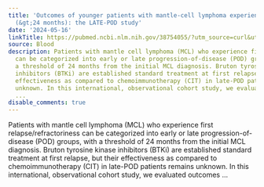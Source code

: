 ```yaml
---
title: 'Outcomes of younger patients with mantle-cell lymphoma experiencing late relapse
  (&gt;24 months): the LATE-POD study'
date: '2024-05-16'
linkTitle: https://pubmed.ncbi.nlm.nih.gov/38754055/?utm_source=curl&utm_medium=rss&utm_campaign=journals&utm_content=7603509&fc=None&ff=20240517181948&v=2.18.0.post9+e462414
source: Blood
description: Patients with mantle cell lymphoma (MCL) who experience first relapse/refractoriness
  can be categorized into early or late progression-of-disease (POD) groups, with
  a threshold of 24 months from the initial MCL diagnosis. Bruton tyrosine kinase
  inhibitors (BTKi) are established standard treatment at first relapse, but their
  effectiveness as compared to chemoimmunotherapy (CIT) in late-POD patients remains
  unknown. In this international, observational cohort study, we evaluated outcomes
  ...
disable_comments: true
---
```

Patients with mantle cell lymphoma (MCL) who experience first relapse/refractoriness can be categorized into early or late progression-of-disease (POD) groups, with a threshold of 24 months from the initial MCL diagnosis. Bruton tyrosine kinase inhibitors (BTKi) are established standard treatment at first relapse, but their effectiveness as compared to chemoimmunotherapy (CIT) in late-POD patients remains unknown. In this international, observational cohort study, we evaluated outcomes ...